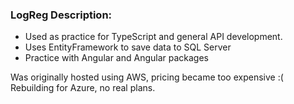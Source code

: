 ### LogReg Description:
  - Used as practice for TypeScript and general API development.
  - Uses EntityFramework to save data to SQL Server
  - Practice with Angular and Angular packages
  
Was originally hosted using AWS, pricing became too expensive :(
Rebuilding for Azure, no real plans.
